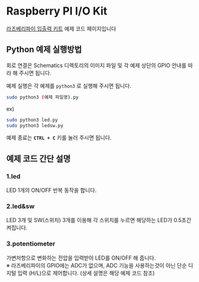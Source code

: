 # Raspberry PI I/O Kit  

[라즈베리파이 입출력 키트](https://www.eleparts.co.kr/EPXDTWPM) 예제 코드 페이지입니다  

## Python 예제 실행방법  

회로 연결은 Schematics 디렉토리의 이미지 파일 및 각 예제 상단의 GPIO 안내를 따라 해 주시면 됩니다.  

예제 실행은 각 예제를 `python3` 로 실행해 주시면 됩니다.

```bash
sudo python3 (예제 파일명).py
```

ex)

```bash
sudo python3 led.py
sudo python3 ledsw.py
```

예제 종료는 **`CTRL + C`** 키를 눌러 주시면 됩니다.

## 예제 코드 간단 설명  

### 1.led  

LED 1개의 ON/OFF 반복 동작을 합니다.  

### 2.led&sw  

LED 3개 및 SW(스위치) 3개를 이용해 각 스위치를 누르면 해당하는 LED가 0.5초간 켜집니다.  

### 3.potentiometer  

가변저항으로 변화하는 전압을 입력받아 LED를 ON/OFF 해 줍니다.  
※ 라즈베리파이의 GPIO에는 ADC가 없으며, ADC 기능을 사용하는것이 아닌 단순 디지털 입력 (H/L)으로 제어합니다. (상세 설명은 해당 예제 코드 참조)  
